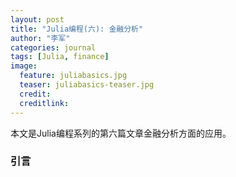 ```yaml
---
layout: post
title: "Julia编程(六): 金融分析"
author: "李军"
categories: journal
tags: [Julia, finance]
image:
  feature: juliabasics.jpg
  teaser: juliabasics-teaser.jpg
  credit:
  creditlink:
---
```


本文是Julia编程系列的第六篇文章金融分析方面的应用。

### 引言




